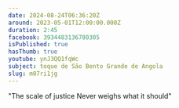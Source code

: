 ```yaml
---
date: 2024-08-24T06:36:20Z
around: 2023-05-01T12:00:00.000Z
duration: 2:45
facebook: 3934483136780305
isPublished: true
hasThumb: true
youtube: ynJ3QQ1fqWc
subject: toque de São Bento Grande de Angola
slug: m07ri1jg
---
```

"The scale of justice
Never weighs what it should"

